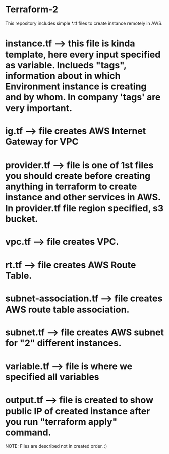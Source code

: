 # Terraform-2
This repository includes simple *.tf files to create instance remotely in AWS.
# instance.tf --> this file is kinda template, here every input specified as variable. Inclueds "tags", information about in which Environment instance is creating and by whom. In company 'tags' are very important.

# ig.tf --> file creates AWS Internet Gateway for VPC

# provider.tf --> file is one of 1st files you should create before creating anything in terraform to create instance and other services in AWS. In provider.tf file region specified, s3 bucket.

# vpc.tf -->  file creates VPC.

# rt.tf --> file creates AWS Route Table.

# subnet-association.tf --> file creates AWS route table association.

# subnet.tf --> file creates AWS subnet for  "2" different instances. 

# variable.tf --> file is where we specified all variables   

# output.tf --> file is created to show public IP of created instance after you run "terraform apply" command. 

NOTE: Files are described not in created order. :)

